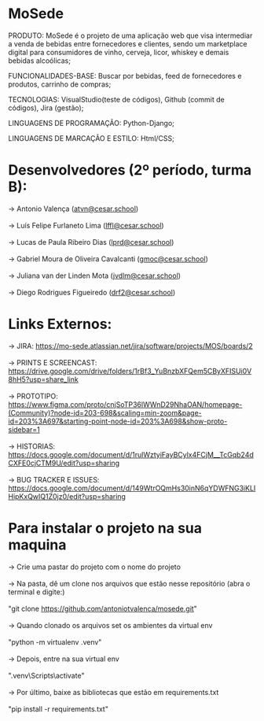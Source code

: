 # MoSede

PRODUTO: MoSede é o projeto de uma aplicação web que visa intermediar a venda de bebidas entre fornecedores e clientes, sendo um marketplace digital para consumidores de vinho, cerveja, licor, whiskey e demais bebidas alcoólicas;

FUNCIONALIDADES-BASE: Buscar por bebidas, feed de fornecedores e produtos, carrinho de compras;

TECNOLOGIAS: VisualStudio(teste de códigos), Github (commit de códigos), Jira (gestão);

LINGUAGENS DE PROGRAMAÇÃO: Python-Django;

LINGUAGENS DE MARCAÇÃO E ESTILO: Html/CSS;

# Desenvolvedores (2º período, turma B):
-> Antonio Valença (atvn@cesar.school) <br/>
<br/>
-> Luís Felipe Furlaneto Lima (lffl@cesar.school) <br/>
<br/>
-> Lucas de Paula Ribeiro Dias (lprd@cesar.school) <br/>
<br/>
-> Gabriel Moura de Oliveira Cavalcanti (gmoc@cesar.school) <br/>
<br/>
-> Juliana van der Linden Mota (jvdlm@cesar.school) <br/>
<br/>
-> Diego Rodrigues Figueiredo (drf2@cesar.school) <br/>

# Links Externos:
-> JIRA: https://mo-sede.atlassian.net/jira/software/projects/MOS/boards/2 </br>
</br>
-> PRINTS E SCREENCAST: https://drive.google.com/drive/folders/1rBf3_YuBnzbXFQem5CByXFISUi0V8hH5?usp=share_link </br>
</br>
-> PROTOTIPO: https://www.figma.com/proto/cnjSoTP36lWWnD29NhaOAN/homepage-(Community)?node-id=203-698&scaling=min-zoom&page-id=203%3A697&starting-point-node-id=203%3A698&show-proto-sidebar=1 </br>
</br>
-> HISTORIAS: https://docs.google.com/document/d/1rulWztyiFayBCylx4FCjM__TcGqb24dCXFE0cjCTM9U/edit?usp=sharing </br>
</br>
-> BUG TRACKER E ISSUES: https://docs.google.com/document/d/149WtrOQmHs30inN6qYDWFNG3iKLIHipKxQwIQ1Z0jz0/edit?usp=sharing

# Para instalar o projeto na sua maquina
-> Crie uma pastar do projeto com o nome do projeto
<br/>
<br/>
-> Na pasta, dê um clone nos arquivos que estão nesse repositório (abra o terminal e digite:)
<br/>
<br/>
"git clone https://github.com/antoniotvalenca/mosede.git"
<br/>
<br/>
-> Quando clonado os arquivos set os ambientes da virtual env
<br/>
<br/>
"python -m virtualenv .venv"
<br/>
<br/>
-> Depois, entre na sua virtual env
<br/>
<br/>
".venv\Scripts\activate"
<br/>
<br/>
-> Por último, baixe as bibliotecas que estão em requirements.txt
<br/>
<br/>
"pip install -r requirements.txt"
